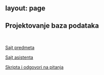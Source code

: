 layout: page
---

## Projektovanje baza podataka

<br>

[Sajt predmeta](https://www.bazepodataka.matf.bg.ac.rs/ProjektovanjeBazaPodataka.html)

[Sajt asistenta](https://poincare.matf.bg.ac.rs/~vasilije.todorovic/pbp.html)

[Skripta i odgovori na pitanja](https://drive.google.com/drive/u/0/folders/1ro0DwIBE6d-rjUTdkxjM_I90R8MhiwgX)
